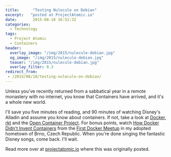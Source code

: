 ```yaml
---
title:      "Testing Nulecule on Debian"
excerpt:   "posted at ProjectAtomic.io"
date:       2015-08-18 16:52:32
categories:
  - Technology
tags:
  - Project Atomic
  - Containers
header:
  overlay_image: "/img/2015/nulecule-debian.jpg"
  og_image: "/img/2015/nulecule-debian.jpg"
  teaser: "/img/2015/nulecule-debian.jpg"
  overlay_filter: 0.3
redirect_from:
 - /2015/08/18/testing-nulecule-on-debian/
---
```


Unless you've recently returned from a sabbatical year in a remote monastery with no internet, you know that Containers have arrived, and it's a whole new world.

I'll save you five minutes of reading, and 90 minutes of watching Disney's Alladin and assume you know about containers.  If not, take a look at [Docker](https://github.com/docker), [rkt](https://github.com/coreos/rkt) and the [Open Container Project](http://www.opencontainers.org/).  For bonus points, watch [How Docker Didn't Invent Containers](http://www.motivp.com/shop/video/How_Docker_did_not_invent_the_containers) from the [First Docker Meetup](http://www.projectatomic.io/blog/2015/05/docker-meetup-brno/) in my adopted hometown of Brno, Czech Republic.  When you're done singing the fantastic Disney songs, come back.  I'll wait.

Read more over at [projectatomic.io](http://www.projectatomic.io/blog/2015/08/testing-nulecule-on-debian/) where this was originally posted.

<!--
While there is a lot of "shaking out" still going on around containers, one thing is for sure.  Applications are definitely starting to be delivered this way.  Currently, honestly, most folks are not using containers in production, and most deliverables are for internal use only.  Even in these few cases though, the applications being delivered are typically simple.  Maybe 2-3 containers. i.e. a web server container, a database container, and a caching server container. But something like [OpenStack on Docker](https://www.youtube.com/watch?v=NGOnG8czBk0)  is 12 containers.  12 containers that need to be linked, networked, and  orchestrated with various configuration changes for your environment. 

Complex applications are ... complex, in the sense that they require multiple processes to interact. No significant ISVs or OpenSource projects have delivered complex applications using containers.  The [Nulecule Specification](http://www.projectatomic.io/blog/2015/05/announcing-the-nulecule-specification-for-composite-applications/) was created to solve the problem of complex application delivery.

But does it work?  Well yes, it does.  There are a bunch of great [examples](https://github.com/projectatomic/nulecule/tree/master/examples) in the specification and a reference implementation that uses [atomicapp](https://github.com/projectatomic/atomicapp) for driving the packaging and parameterization, and the fancy [atomic](https://github.com/projectatomic/atomic) command to make launching those 12 containers in a fully orchestrated environment a one-command operation.

Recently a friend asked me, "This is all nice and stuff, but what if I don't use Fedora/CentOS/RHEL.  Can I still use Nulecule?"  I decided to find out.

To test this, I installed Debian 8.1 "Jessie" in a VM.  I followed the directions for installating docker.  Since the atomic command is not yet packaged for Debian, I downloaded the source and ran the customary `sudo make install`.  Next I discovered that Kubernetes is also not packaged for Debian, so I installed it using a set of prebuilt docker containers.  At this point I tried not to slip into an Inception induced coma at the thought of orchestrating docker containers using an orchestrator running inside of those same docker containers.

Lastly, for the big moment, I ran one command:

    atomic run projectatomic/helloapache

I am happy to say, Apache immediately told me "hello" in response to a `curl` command.

I was really expecting a slog to get all the parts working and to have to expend some effort to cajole the reference implementation of the specification into functioning, but it was really quite simple.  For those of you interested in the gory details, my specific steps are below.

If you are interested in packaging some of these tools for Debian, let me know if I can be of help.  If you want to help us make Nulecule better, give us a shout out in #nulecule@irc.freenode.net or on our mailng list.

# Nulecule Testing on Debian

## Installed Debian 8.1 Jessie in a VM
  - Text based install
  - single partition
  - Only loaded SSH Server and Standard tools
  - apt-get install sudo
  - usermod -a -G sudo bexelbie
  - apt-get update
  - reboot

## Install Docker
  - From: http://docs.docker.com/installation/debian/
    - Add 'deb http://http.debian.net/debian jessie-backports main' to /etc/apt/sources.list
    - sudo apt-get update
    - sudo apt-get -t jessie-backports install docker.io
    - sudo usermod -a -G docker bexelbie

## Install atomic
  - sudo apt-get install make pylint python-docker python-selinux go-md2man
  - git clone https://github.com/projectatomic/atomic.git
  - sudo make install

## Install Kubernetes using the via Docker instructions (it is not packaged for Debian)
  - From: https://github.com/GoogleCloudPlatform/kubernetes/blob/master/docs/getting-started-guides/docker.md
    - Run the three docker commands to get things running - get kubectl below
    - docker run --net=host -d gcr.io/google_containers/etcd:2.0.9 /usr/local/bin/etcd --addr=127.0.0.1:4001 --bind-addr=0.0.0.0:4001 --data-dir=/var/etcd/data
    - docker run --net=host -d -v /var/run/docker.sock:/var/run/docker.sock  gcr.io/google_containers/hyperkube:v0.18.2 /hyperkube kubelet --api_servers=http://localhost:8080 --v=2 --address=0.0.0.0 --enable_server --hostname_override=127.0.0.1 --config=/etc/kubernetes/manifests
    - docker run -d --net=host --privileged gcr.io/google_containers/hyperkube:v0.18.2 /hyperkube proxy --master=http://127.0.0.1:8080 --v=2
  - Get kubectl from the same release (0.18.2): https://github.com/GoogleCloudPlatform/kubernetes/releases
    - wget https://github.com/GoogleCloudPlatform/kubernetes/releases/download/v0.18.2/kubernetes.tar.gz
    - tar -xvf kubernetes.tar.gz
    - sudo cp kubernetes/platforms/linux/amd64/kubectl /usr/bin

## Run helloapache
  - atomic run projectatomic/helloapache
  - kubectl get pods
  - once running
  - sudo apt-get install curl
  - curl localhost and see the default CentOS apache page
  - kubectl delete pod helloapache
  - curl localhost and get nothing

## Build our own using a stock example
  - First install atomicapp - latest version
    - git clone https://github.com/projectatomic/atomicapp.git
    - cd atomicapp
    - git checkout 0.1.1
    - sudo apt-get install python-pip
    - sudo pip install .
  - Try building our own helloapache
    - git clone https://github.com/projectatomic/nulecule.git
    - cd nulecule/examples/helloapache
    - docker build -t <tag> .
    - atomic run <tag>
    - curl localhost and see the default CentOS apache page
    - kubectl delete pod helloapache
    - curl localhost and get nothing
-->
